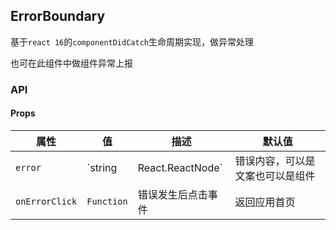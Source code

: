 ## ErrorBoundary

基于`react 16`的`componentDidCatch`生命周期实现，做异常处理

也可在此组件中做组件异常上报

### API

#### Props

|  属性   | 值  | 描述 | 默认值
|  ----  | ----  | ---- | ----
| `error`  | `string | React.ReactNode` | 错误内容，可以是文案也可以是组件 | 抱歉，您访问的页面出问题啦,点击屏幕返回首页
| `onErrorClick` | `Function` | 错误发生后点击事件 | 返回应用首页
